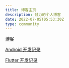 ```yaml
---
title: 博客主页
description: 付力的个人博客
date: 2022-07-05T05:53:30Z
type: community
---
```



[博客](posts)

[Android 开发记录](android)

[Flutter 开发记录](flutter)